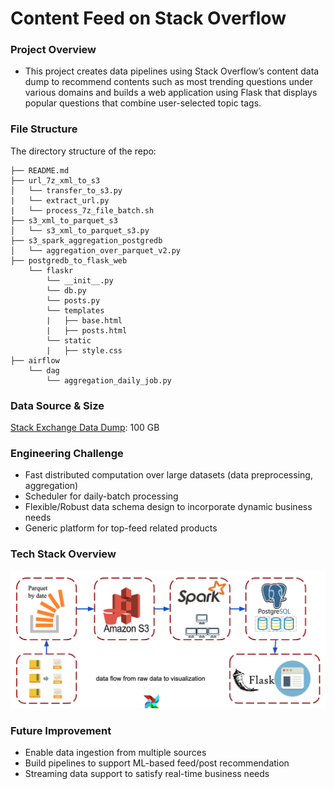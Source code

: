 ﻿# Content Feed on Stack Overflow

### Project Overview

- This project creates data pipelines using Stack Overflow’s content data dump to recommend contents such as most trending questions under various domains and builds a web application using Flask that displays popular questions that combine user-selected topic tags.

### File Structure

The directory structure of the repo:

    ├── README.md
    ├── url_7z_xml_to_s3
    │   └── transfer_to_s3.py
	|   └── extract_url.py
	|   └── process_7z_file_batch.sh
    ├── s3_xml_to_parquet_s3
    │   └── s3_xml_to_parquet_s3.py
    ├── s3_spark_aggregation_postgredb
    │   └── aggregation_over_parquet_v2.py
    ├── postgredb_to_flask_web
        └── flaskr
	        └── __init__.py
	        └── db.py
            └── posts.py
            └── templates
            |   ├── base.html
            |   ├── posts.html
            └── static
            |   ├── style.css
    ├── airflow
        └── dag
	        └── aggregation_daily_job.py

### Data Source & Size

[Stack Exchange Data Dump](https://archive.org/details/stackexchange): 100 GB

### Engineering Challenge

-   Fast distributed computation over large datasets (data preprocessing, aggregation)
-   Scheduler for daily-batch processing
-   Flexible/Robust data schema design to incorporate dynamic business needs
-   Generic platform for top-feed related products

### Tech Stack Overview

![Tech Stack](https://github.com/candywendao/trending_questions_stackoverflow/blob/master/pics/tech_stack_overview.png)

### Future Improvement

- Enable data ingestion from multiple sources
- Build pipelines to support ML-based feed/post recommendation
- Streaming data support to satisfy real-time business needs
